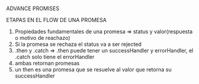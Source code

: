 ```javascript


```

ADVANCE PROMISES

ETAPAS EN EL FLOW DE UNA PROMESA
1. Propiedades fundamentales de una promesa => status  y valor(respuesta o motivo de reachazo)
2. Si la promesa se rechaza el status va a ser rejected
3. .then y .catch => .then puede tener un successHandler y errorHandler, el .catch solo tiene el errorHandler
4. ambas retornan promesas
5. un then es una promesa que se resuelve al valor que retorna su successHandler 